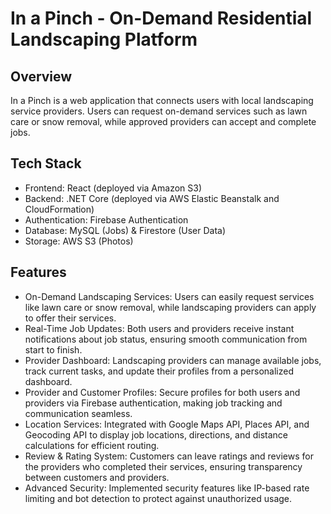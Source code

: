 # In a Pinch - On-Demand Residential Landscaping Platform

## Overview
In a Pinch is a web application that connects users with local landscaping service providers. Users can request on-demand services such as lawn care or snow removal, while approved providers can accept and complete jobs.

## Tech Stack
- Frontend: React (deployed via Amazon S3)
- Backend: .NET Core (deployed via AWS Elastic Beanstalk and CloudFormation)
- Authentication: Firebase Authentication
- Database: MySQL (Jobs) & Firestore (User Data)
- Storage: AWS S3 (Photos)

## Features
- On-Demand Landscaping Services: Users can easily request services like lawn care or snow removal, while landscaping providers can apply to offer their services.
- Real-Time Job Updates: Both users and providers receive instant notifications about job status, ensuring smooth communication from start to finish.
- Provider Dashboard: Landscaping providers can manage available jobs, track current tasks, and update their profiles from a personalized dashboard.
- Provider and Customer Profiles: Secure profiles for both users and providers via Firebase authentication, making job tracking and communication seamless.
- Location Services: Integrated with Google Maps API, Places API, and Geocoding API to display job locations, directions, and distance calculations for efficient routing.
- Review & Rating System: Customers can leave ratings and reviews for the providers who completed their services, ensuring transparency between customers and providers.
- Advanced Security: Implemented security features like IP-based rate limiting and bot detection to protect against unauthorized usage.
